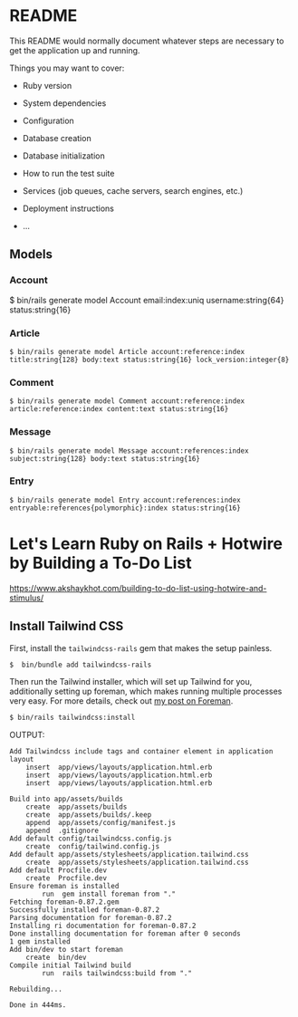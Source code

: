 # README

This README would normally document whatever steps are necessary to get the
application up and running.

Things you may want to cover:

* Ruby version

* System dependencies

* Configuration

* Database creation

* Database initialization

* How to run the test suite

* Services (job queues, cache servers, search engines, etc.)

* Deployment instructions

* ...

## Models

### Account

  $ bin/rails generate model Account email:index:uniq username:string{64} status:string{16}

### Article

    $ bin/rails generate model Article account:reference:index title:string{128} body:text status:string{16} lock_version:integer{8}

### Comment

    $ bin/rails generate model Comment account:reference:index article:reference:index content:text status:string{16}

### Message

    $ bin/rails generate model Message account:references:index subject:string{128} body:text status:string{16}

### Entry

    $ bin/rails generate model Entry account:references:index entryable:references{polymorphic}:index status:string{16}


# Let's Learn Ruby on Rails + Hotwire by Building a To-Do List

https://www.akshaykhot.com/building-to-do-list-using-hotwire-and-stimulus/

## Install Tailwind CSS

First, install the `tailwindcss-rails` gem that makes the setup painless.

```bash
$  bin/bundle add tailwindcss-rails
```

Then run the Tailwind installer, which will set up Tailwind for you, additionally setting up foreman, which makes running multiple processes very easy. For more details, check out [my post on Foreman](https://www.akshaykhot.com/launching-multiple-processes-using-foreman/).

```bash
$ bin/rails tailwindcss:install
```

OUTPUT:

    Add Tailwindcss include tags and container element in application layout
        insert  app/views/layouts/application.html.erb
        insert  app/views/layouts/application.html.erb
        insert  app/views/layouts/application.html.erb

    Build into app/assets/builds
        create  app/assets/builds
        create  app/assets/builds/.keep
        append  app/assets/config/manifest.js
        append  .gitignore
    Add default config/tailwindcss.config.js
        create  config/tailwind.config.js
    Add default app/assets/stylesheets/application.tailwind.css
        create  app/assets/stylesheets/application.tailwind.css
    Add default Procfile.dev
        create  Procfile.dev
    Ensure foreman is installed
            run  gem install foreman from "."
    Fetching foreman-0.87.2.gem
    Successfully installed foreman-0.87.2
    Parsing documentation for foreman-0.87.2
    Installing ri documentation for foreman-0.87.2
    Done installing documentation for foreman after 0 seconds
    1 gem installed
    Add bin/dev to start foreman
        create  bin/dev
    Compile initial Tailwind build
            run  rails tailwindcss:build from "."

    Rebuilding...

    Done in 444ms.